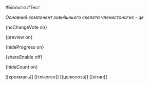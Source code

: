 #Біологія #Тест

*Основний компонент зовнішнього скелета членистоногих - це*

{noChangeVote on}

{preview on}

{hideProgress on}

{shareEnable off}

{hideCount on}

[[крохмаль]]
[[глікоген]]
[[целюлоза]]
[[хітин]]
